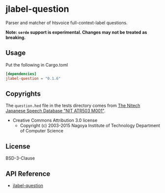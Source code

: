 # jlabel-question

Parser and matcher of htsvoice full-context-label questions.

**Note: `serde` support is experimental. Changes may not be treated as breaking.**

## Usage

Put the following in Cargo.toml

<!-- x-release-please-start-version -->

```toml
[dependencies]
jlabel-question = "0.1.6"
```

<!-- x-release-please-end -->

## Copyrights

The `question.hed` file in the tests directory comes from
[The Nitech Japanese Speech Database "NIT ATR503 M001"](http://hts.sp.nitech.ac.jp/?Download#u879c944).

- Creative Commons Attribution 3.0 license
  - Copyright (c) 2003-2015 Nagoya Institute of Technology Department of Computer Science

## License

BSD-3-Clause

## API Reference

- [jlabel-question](https://docs.rs/jlabel-question)

